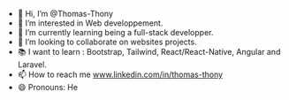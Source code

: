 - 👋 Hi, I’m @Thomas-Thony
- 👀 I’m interested in Web developpement.
- 🌱 I’m currently learning being a full-stack developper.
- 💞️ I’m looking to collaborate on websites projects.
- 📚 I want to learn : Bootstrap, Tailwind, React/React-Native, Angular and Laravel.
- 📫 How to reach me www.linkedin.com/in/thomas-thony
- 😄 Pronouns: He
<!---
Thomas-Thony/Thomas-Thony is a ✨ special ✨ repository because its `README.md` (this file) appears on your GitHub profile.
You can click the Preview link to take a look at your changes.
--->
